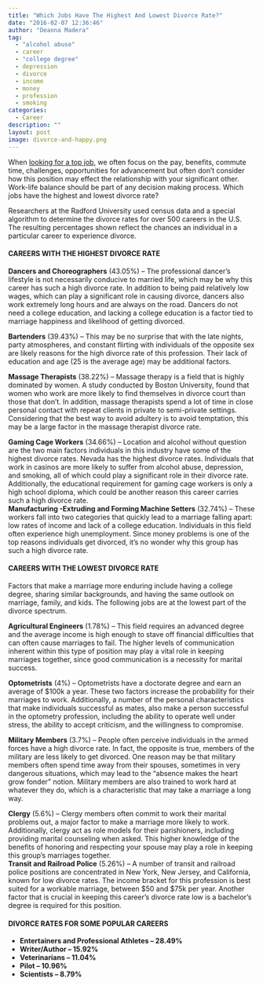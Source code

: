 ```yaml
---
title: "Which Jobs Have The Highest And Lowest Divorce Rate?"
date: "2016-02-07 12:36:46"
author: "Deanna Madera"
tag:
  - "alcohol abuse"
  - career
  - "college degree"
  - depression
  - divorce
  - income
  - money
  - profession
  - smoking
categories:
  - Career
description: ""
layout: post
image: divorce-and-happy.png
---
```


When [looking for a top job](/top-10-hot-jobs-for-2016/9), we often focus on the pay, benefits, commute time, challenges, opportunities for advancement but often don’t consider how this position may effect the relationship with your significant other. Work-life balance should be part of any decision making process. Which jobs have the highest and lowest divorce rate?

Researchers at the Radford University used census data and a special algorithm to determine the divorce rates for over 500 careers in the U.S. The resulting percentages shown reflect the chances an individual in a particular career to experience divorce.

#### CAREERS WITH THE HIGHEST DIVORCE RATE

**Dancers and Choreographers** (43.05%) – The professional dancer’s lifestyle is not necessarily conducive to married life, which may be why this career has such a high divorce rate. In addition to being paid relatively low wages, which can play a significant role in causing divorce, dancers also work extremely long hours and are always on the road. Dancers do not need a college education, and lacking a college education is a factor tied to marriage happiness and likelihood of getting divorced.

**Bartenders** (39.43%) – This may be no surprise that with the late nights, party atmospheres, and constant flirting with individuals of the opposite sex are likely reasons for the high divorce rate of this profession. Their lack of education and age (25 is the average age) may be additional factors.

**Massage Therapists** (38.22%) – Massage therapy is a field that is highly dominated by women. A study conducted by Boston University, found that women who work are more likely to find themselves in divorce court than those that don’t. In addition, massage therapists spend a lot of time in close personal contact with repeat clients in private to semi-private settings. Considering that the best way to avoid adultery is to avoid temptation, this may be a large factor in the massage therapist divorce rate.

**Gaming Cage Workers** (34.66%) – Location and alcohol without question are the two main factors individuals in this industry have some of the highest divorce rates. Nevada has the highest divorce rates. Individuals that work in casinos are more likely to suffer from alcohol abuse, depression, and smoking, all of which could play a significant role in their divorce rate. Additionally, the educational requirement for gaming cage workers is only a high school diploma, which could be another reason this career carries such a high divorce rate.  
**Manufacturing -Extruding and Forming Machine Setters** (32.74%) – These workers fall into two categories that quickly lead to a marriage falling apart: low rates of income and lack of a college education. Individuals in this field often experience high unemployment. Since money problems is one of the top reasons individuals get divorced, it’s no wonder why this group has such a high divorce rate.

#### CAREERS WITH THE LOWEST DIVORCE RATE

Factors that make a marriage more enduring include having a college degree, sharing similar backgrounds, and having the same outlook on marriage, family, and kids. The following jobs are at the lowest part of the divorce spectrum.

**Agricultural Engineers** (1.78%) – This field requires an advanced degree and the average income is high enough to stave off financial difficulties that can often cause marriages to fail. The higher levels of communication inherent within this type of position may play a vital role in keeping marriages together, since good communication is a necessity for marital success.

**Optometrists** (4%) – Optometrists have a doctorate degree and earn an average of $100k a year. These two factors increase the probability for their marriages to work. Additionally, a number of the personal characteristics that make individuals successful as mates, also make a person successful in the optometry profession, including the ability to operate well under stress, the ability to accept criticism, and the willingness to compromise.

**Military Members** (3.7%) – People often perceive individuals in the armed forces have a high divorce rate. In fact, the opposite is true, members of the military are less likely to get divorced. One reason may be that military members often spend time away from their spouses, sometimes in very dangerous situations, which may lead to the “absence makes the heart grow fonder” notion. Military members are also trained to work hard at whatever they do, which is a characteristic that may take a marriage a long way.

**Clergy** (5.6%) – Clergy members often commit to work their marital problems out, a major factor to make a marriage more likely to work. Additionally, clergy act as role models for their parishioners, including providing marital counseling when asked. This higher knowledge of the benefits of honoring and respecting your spouse may play a role in keeping this group’s marriages together.  
**Transit and Railroad Police** (5.26%) – A number of transit and railroad police positions are concentrated in New York, New Jersey, and California, known for low divorce rates. The income bracket for this profession is best suited for a workable marriage, between $50 and $75k per year. Another factor that is crucial in keeping this career’s divorce rate low is a bachelor’s degree is required for this position.

#### DIVORCE RATES FOR SOME POPULAR CAREERS

- **Entertainers and Professional Athletes – 28.49%**
- **Writer/Author – 15.92%**
- **Veterinarians – 11.04%**
- **Pilot – 10.96%**
- **Scientists – 8.79%**
